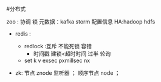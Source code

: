 #分布式

zoo :  协调 锁 元数据：kafka storm   配置信息    HA:hadoop hdfs

- redis : 
  - redlock  :互斥 不能死锁 容错 
    - 时间戳 建锁<超时时间  过半   轮询
  - set k v exsec pxmillsec nx 

- zk: 节点 znode  监听器 ； 顺序节点 node      ； 
